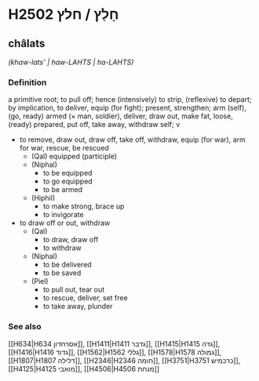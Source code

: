 # H2502 חָלַץ / חלץ

## châlats

_(khaw-lats' | haw-LAHTS | ha-LAHTS)_

### Definition

a primitive root; to pull off; hence (intensively) to strip, (reflexive) to depart; by implication, to deliver, equip (for fight); present, strengthen; arm (self), (go, ready) armed (× man, soldier), deliver, draw out, make fat, loose, (ready) prepared, put off, take away, withdraw self; v

- to remove, draw out, draw off, take off, withdraw, equip (for war), arm for war, rescue, be rescued
  - (Qal) equipped (participle)
  - (Niphal)
    - to be equipped
    - to go equipped
    - to be armed
  - (Hiphil)
    - to make strong, brace up
    - to invigorate
- to draw off or out, withdraw
  - (Qal)
    - to draw, draw off
    - to withdraw
  - (Niphal)
    - to be delivered
    - to be saved
  - (Piel)
    - to pull out, tear out
    - to rescue, deliver, set free
    - to take away, plunder

### See also

[[H634|H634 אסרחדון]], [[H1411|H1411 גדבר]], [[H1415|H1415 גדה]], [[H1416|H1416 גדוד]], [[H1562|H1562 גללי]], [[H1578|H1578 גמולה]], [[H1807|H1807 דלילה]], [[H2346|H2346 חומה]], [[H3751|H3751 כרכמיש]], [[H4125|H4125 מואבי]], [[H4506|H4506 מנחת]]
